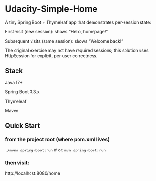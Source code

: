 # Udacity-Simple-Home

A tiny Spring Boot + Thymeleaf app that demonstrates per-session state:

First visit (new session): shows “Hello, homepage!”

Subsequent visits (same session): shows “Welcome back!”

The original exercise may not have required sessions; this solution uses HttpSession for explicit, per-user correctness.

## Stack

Java 17+

Spring Boot 3.3.x

Thymeleaf

Maven

## Quick Start
### from the project root (where pom.xml lives)
`./mvnw spring-boot:run`       # or: `mvn spring-boot:run`
### then visit:
http://localhost:8080/home